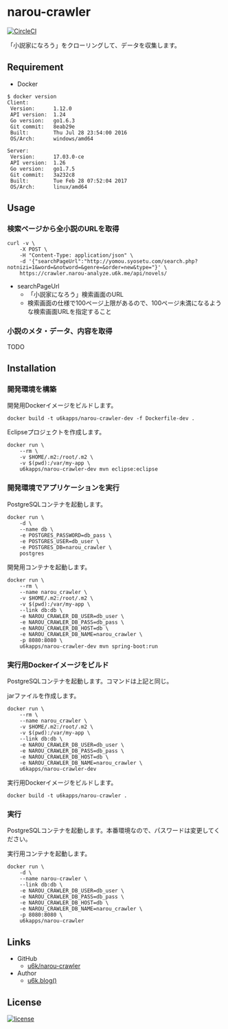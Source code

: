 # narou-crawler

[![CircleCI](https://circleci.com/gh/u6k/narou-crawler.svg?style=svg)](https://circleci.com/gh/u6k/narou-crawler)

「小説家になろう」をクローリングして、データを収集します。

## Requirement

- Docker

```
$ docker version
Client:
 Version:      1.12.0
 API version:  1.24
 Go version:   go1.6.3
 Git commit:   8eab29e
 Built:        Thu Jul 28 23:54:00 2016
 OS/Arch:      windows/amd64

Server:
 Version:      17.03.0-ce
 API version:  1.26
 Go version:   go1.7.5
 Git commit:   3a232c8
 Built:        Tue Feb 28 07:52:04 2017
 OS/Arch:      linux/amd64
```

## Usage

### 検索ページから全小説のURLを取得

```
curl -v \
    -X POST \
    -H "Content-Type: application/json" \
    -d '{"searchPageUrl":"http://yomou.syosetu.com/search.php?notnizi=1&word=&notword=&genre=&order=new&type="}' \
    https://crawler.narou-analyze.u6k.me/api/novels/
```

- searchPageUrl
    - 「小説家になろう」検索画面のURL
    - 検索画面の仕様で100ページ上限があるので、100ページ未満になるような検索画面URLを指定すること

### 小説のメタ・データ、内容を取得

TODO

## Installation

### 開発環境を構築

開発用Dockerイメージをビルドします。

```
docker build -t u6kapps/narou-crawler-dev -f Dockerfile-dev .
```

Eclipseプロジェクトを作成します。

```
docker run \
    --rm \
    -v $HOME/.m2:/root/.m2 \
    -v $(pwd):/var/my-app \
    u6kapps/narou-crawler-dev mvn eclipse:eclipse
```

### 開発環境でアプリケーションを実行

PostgreSQLコンテナを起動します。

```
docker run \
    -d \
    --name db \
    -e POSTGRES_PASSWORD=db_pass \
    -e POSTGRES_USER=db_user \
    -e POSTGRES_DB=narou_crawler \
    postgres
```

開発用コンテナを起動します。

```
docker run \
    --rm \
    --name narou_crawler \
    -v $HOME/.m2:/root/.m2 \
    -v $(pwd):/var/my-app \
    --link db:db \
    -e NAROU_CRAWLER_DB_USER=db_user \
    -e NAROU_CRAWLER_DB_PASS=db_pass \
    -e NAROU_CRAWLER_DB_HOST=db \
    -e NAROU_CRAWLER_DB_NAME=narou_crawler \
    -p 8080:8080 \
    u6kapps/narou-crawler-dev mvn spring-boot:run
```

### 実行用Dockerイメージをビルド

PostgreSQLコンテナを起動します。コマンドは上記と同じ。

jarファイルを作成します。

```
docker run \
    --rm \
    --name narou_crawler \
    -v $HOME/.m2:/root/.m2 \
    -v $(pwd):/var/my-app \
    --link db:db \
    -e NAROU_CRAWLER_DB_USER=db_user \
    -e NAROU_CRAWLER_DB_PASS=db_pass \
    -e NAROU_CRAWLER_DB_HOST=db \
    -e NAROU_CRAWLER_DB_NAME=narou_crawler \
    u6kapps/narou-crawler-dev
```

実行用Dockerイメージをビルドします。

```
docker build -t u6kapps/narou-crawler .
```

### 実行

PostgreSQLコンテナを起動します。本番環境なので、パスワードは変更してください。

実行用コンテナを起動します。

```
docker run \
    -d \
    --name narou-crawler \
    --link db:db \
    -e NAROU_CRAWLER_DB_USER=db_user \
    -e NAROU_CRAWLER_DB_PASS=db_pass \
    -e NAROU_CRAWLER_DB_HOST=db \
    -e NAROU_CRAWLER_DB_NAME=narou_crawler \
    -p 8080:8080 \
    u6kapps/narou-crawler
```

## Links

- GitHub
    - [u6k/narou-crawler](https://github.com/u6k/narou-crawler)
- Author
    - [u6k.blog()](http://blog.u6k.me)

## License

[![license](https://img.shields.io/github/license/mashape/apistatus.svg)](https://opensource.org/licenses/MIT)
